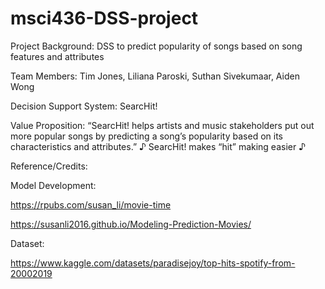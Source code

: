 # msci436-DSS-project
Project Background: DSS to predict popularity of songs based on song features and attributes

Team Members: Tim Jones, Liliana Paroski, Suthan Sivekumaar, Aiden Wong

Decision Support System: SearcHit!

Value Proposition: “SearcHit! helps artists and music stakeholders put out more popular songs by predicting a song’s popularity based on its characteristics and attributes.” ♪ SearcHit! makes “hit” making easier ♪

Reference/Credits:

Model Development:

https://rpubs.com/susan_li/movie-time

https://susanli2016.github.io/Modeling-Prediction-Movies/

Dataset:

https://www.kaggle.com/datasets/paradisejoy/top-hits-spotify-from-20002019
